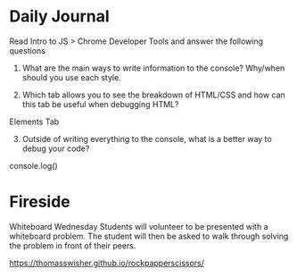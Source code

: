 # Daily Journal
Read Intro to JS > Chrome Developer Tools and answer the following questions

1. What are the main ways to write information to the console? Why/when should you use each style.



2. Which tab allows you to see the breakdown of HTML/CSS and how can this tab be useful when debugging HTML?

Elements Tab


3. Outside of writing everything to the console, what is a better way to debug your code?

console.log()

# Fireside
Whiteboard Wednesday
Students will volunteer to be presented with a whiteboard problem. The student will then be asked to walk through solving the problem in front of their peers.

https://thomasswisher.github.io/rockpapperscissors/